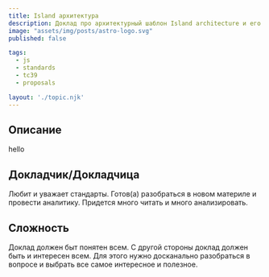 ```yaml
---
title: Island архитектура
description: Доклад про архитектурный шаблон Island architecture и его имплементации Astro 2.
image: "assets/img/posts/astro-logo.svg"
published: false

tags:
  - js
  - standards
  - tc39
  - proposals

layout: './topic.njk'
---
```


## Описание

hello


## Докладчик/Докладчица

Любит и уважает стандарты. Готов(а) разобраться в новом материле и провести аналитику. Придется много читать и много анализировать. 

## Сложность

Доклад должен быт понятен всем. С другой стороны доклад должен быть и интересен всем. Для этого нужно досканально разобраться в вопросе и выбрать все самое интересное и полезное.


